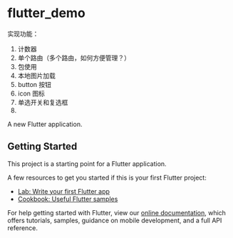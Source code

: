 # flutter_demo

实现功能：
1. 计数器
2. 单个路由（多个路由，如何方便管理？）
3. 包使用
4. 本地图片加载
5. button 按钮
6. icon 图标
7. 单选开关和复选框
8.


A new Flutter application.

## Getting Started

This project is a starting point for a Flutter application.

A few resources to get you started if this is your first Flutter project:

- [Lab: Write your first Flutter app](https://flutter.io/docs/get-started/codelab)
- [Cookbook: Useful Flutter samples](https://flutter.io/docs/cookbook)

For help getting started with Flutter, view our 
[online documentation](https://flutter.io/docs), which offers tutorials, 
samples, guidance on mobile development, and a full API reference.
